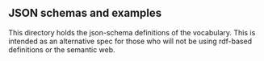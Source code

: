 ## JSON schemas and examples

This directory holds the json-schema definitions of the vocabulary.  This is intended as an alternative spec for those who will not be using rdf-based definitions or the semantic web.

